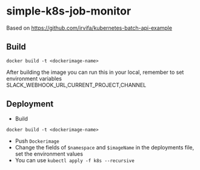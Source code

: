 # simple-k8s-job-monitor
Based on https://github.com/irvifa/kubernetes-batch-api-example
## Build

```aidl
docker build -t <dockerimage-name>
```

After building the image you can run this in your local, remember to set environment variables SLACK_WEBHOOK_URL,CURRENT_PROJECT,CHANNEL

## Deployment

- Build
```
docker build -t <dockerimage-name>
```
- Push `Dockerimage`
- Change the fields of `$namespace` and `$imageName` in the deployments file, set the environment values
- You can use `kubectl apply -f k8s --recursive`
